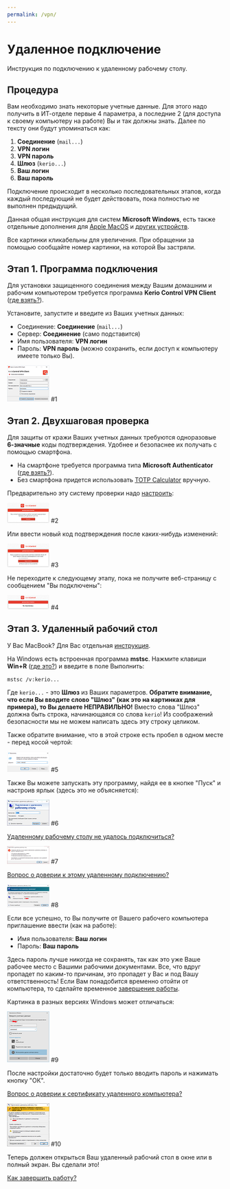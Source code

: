 ```yaml
---
permalink: /vpn/
---
```

# Удаленное подключение

Инструкция по подключению к удаленному рабочему столу.

## Процедура

Вам необходимо знать некоторые учетные данные.
Для этого надо получить в ИТ-отделе первые 4 параметра,
а последние 2 (для доступа к своему компьютеру на работе)
Вы и так должны знать.
Далее по тексту они будут упоминаться как:

1. **Соединение** (`mail...`)
1. **VPN логин**
1. **VPN пароль**
1. **Шлюз** (`kerio...`)
1. **Ваш логин**
1. **Ваш пароль**

Подключение происходит в несколько последовательных этапов,
когда каждый последующий не будет действовать, пока полностью не выполнен предыдущий.

Данная общая инструкция для систем **Microsoft Windows**,
есть также отдельные дополнения для [Apple MacOS][macos] и [других устройств][IPSec].

Все картинки кликабельны для увеличения.
При обращении за помощью сообщайте номер картинки, на которой Вы застряли.

## Этап 1. Программа подключения

Для установки защищенного соединения между Вашим домашним и рабочим компьютером
требуется программа **Kerio Control VPN Client** ([где взять?][download]).

Установите, запустите и введите из Ваших учетных данных:

* Соединение: **Соединение** (`mail...`)
* Сервер: **Соединение** (само подставится)
* Имя пользователя: **VPN логин**
* Пароль: **VPN пароль** (можно сохранить, если доступ к компьютеру имеете только Вы).

[![th-connect]][pic-connect] #1

## Этап 2. Двухшаговая проверка

Для защиты от кражи Ваших учетных данных требуются одноразовые **6-значные** коды подтверждения.
Удобнее и безопаснее их получать с помощью смартфона.

* На смартфоне требуется программа типа **Microsoft Authenticator** ([где взять?][appstore]).
* Без смартфона придется использовать [TOTP Calculator] вручную.

Предварительно эту систему проверки надо [настроить][2fa]:

[![th-2fa-setup]][pic-2fa-setup] #2

Или ввести новый код подтверждения после каких-нибудь изменений:

[![th-30days]][pic-30days] #3

Не переходите к следующему этапу, пока не получите веб-страницу с сообщением "Вы подключены":

[![th-connected]][pic-connected] #4

## Этап 3. Удаленный рабочий стол

У Вас MacBook? Для Вас отдельная [инструкция][macos].

На Windows есть встроенная программа **mstsc**. Нажмите клавиши **Win+R** ([где это?][WinR]) и введите в поле Выполнить:

    mstsc /v:kerio...

Где `kerio...` - это **Шлюз** из Ваших параметров.
**Обратите внимание, что если Вы вводите слово "Шлюз" (как это на картинках для примера), то Вы делаете НЕПРАВИЛЬНО!**
Вместо слова "Шлюз" должна быть строка, начинающаяся со слова `kerio`!
Из соображений безопасности мы не можем написать здесь эту строку целиком.

Также обратите внимание, что в этой строке есть пробел в одном месте - перед косой чертой:

[![th-run]][pic-run] #5

Также Вы можете запускать эту программу, найдя ее в кнопке "Пуск" и настроив ярлык (здесь это не объясняется):

[![th-rdp]][pic-rdp] #6

[Удаленному рабочему столу не удалось подключиться?][noreply]

[![th-noreply]][pic-noreply] #7

[Вопрос о доверии к этому удаленному подключению?][trust]

[![th-trust]][pic-trust] #8

Если все успешно, то Вы получите от Вашего рабочего компьютера приглашение ввести (как на работе):

* Имя пользователя: **Ваш логин**
* Пароль: **Ваш пароль**

Здесь пароль лучше никогда не сохранять, так как это уже Ваше рабочее место с Вашими рабочими документами.
Все, что вдруг пропадет по каким-то причинам, это пропадет у Вас и под Вашу ответственность!
Если Вам понадобится временно отойти от компьютера, то сделайте временное [завершение работы][exit].

Картинка в разных версиях Windows может отличаться:

[![th-user2]][pic-user2] #9

После настройки достаточно будет только вводить пароль и нажимать кнопку "ОК".

[Вопрос о доверии к сертификату удаленного компьютера?][pc2]

[![th-pc2]][pic-pc2] #10

Теперь должен открыться Ваш удаленный рабочий стол в окне или в полный экран.
Вы сделали это!

[Как завершить работу?][exit]

[download]: download "Скачать"
[macos]: macos "На Макбуках"
[IPSec]: ipsec "На планшетах"
[appstore]: appstore "Authenticator"
[TOTP Calculator]: /TOTP.html "Генератор кодов"
[2fa]: 2fa "Настройка двухшаговой проверки"
[WinR]: win-r "Где найти Win+R"
[noreply]: noreply "Не удалось подключиться"
[trust]: trust "О доверии"
[pc2]: pc2 "О доверии"
[exit]: exit "Завершение работы"

[th-connect]: /assets/img/connect_t.png
[pic-connect]: /assets/img/connect.png "Установить соединение (кликните для увеличения)"
[th-2fa-setup]: /assets/img/2fa-setup_t.png
[pic-2fa-setup]: /assets/img/2fa-setup.png "Настроить двухшаговую проверку (кликните для увеличения)"
[th-30days]: /assets/img/30days_t.png
[pic-30days]: /assets/img/30days.png "Код подтверждения (кликните для увеличения)"
[th-connected]: /assets/img/connected_t.png
[pic-connected]: /assets/img/connected.png "Вы подключены (кликните для увеличения)"
[th-run]: /assets/img/run_t.png
[pic-run]: /assets/img/run.png "Выполнить (кликните для увеличения)"
[th-rdp]: /assets/img/rdp_t.png
[pic-rdp]: /assets/img/rdp.png "Подключение к удаленному рабочему столу (кликните для увеличения)"
[th-noreply]: /assets/img/noreply_t.png
[pic-noreply]: /assets/img/noreply.png "Не удалось подключиться? (кликните для увеличения)"
[th-trust]: /assets/img/trust_t.png
[pic-trust]: /assets/img/trust.png "Вопрос о доверии (кликните для увеличения)"
[th-user2]: /assets/img/user2_t.png
[pic-user2]: /assets/img/user2.png "Введите учетные данные (кликните для увеличения)"
[th-pc2]: /assets/img/pc2_t.png
[pic-pc2]: /assets/img/pc2.png "Вопрос о доверии (кликните для увеличения)"
